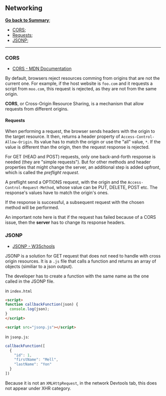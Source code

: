 ## Networking

[**Go back to Summary**](README.md#summary);

- [CORS](#cors);
- [Requests](#requests);
- [JSONP](#jsonp);

---------

### CORS

- [CORS - MDN Documentation](https://developer.mozilla.org/en-US/docs/Web/HTTP/CORS)

By default, browsers reject resources comming from origins that are not the current one. For example, if the host website is `foo.com` and it requests a script from `moo.com`, this request is rejected, as they are not from the same origin.

**CORS**, or Cross-Origin Resource Sharing, is a mechanism that allow requests from different origins.

#### Requests
When performing a request, the browser sends headers with the origin to the target resource. It then, returns a header property of `Access-Control-Allow-Origin`. Its value has to match the origin or use the "all" value, `*`. If the value is different than the origin, then the request response is rejected.

For GET (HEAD and POST) requests, only one back-and-forth response is needed (they are "simple requests"). But for other methods and header properties that might change the server, an additional step is added upfront, which is called the _preflight request_.

A preflight send a OPTIONS request, with the origin and the `Access-Control-Request-Method`, whose value can be PUT, DELETE, POST etc. The response's values have to match the origin's ones.

If the response is successful, a subsequent request with the chosen method will be performed.

An important note here is that if the request has failed because of a CORS issue, then the **server** has to change its response headers.

### JSONP

- [JSONP - W3Schools](https://www.w3schools.com/js/js_json_jsonp.asp)

JSONP is a solution for GET request that does not need to handle with cross origin resources. It is a `.js` file that calls a function and returns an array of objects (similiar to a json output).

The developer has to create a function with the same name as the one called in the JSONP file.

in `index.html`
```html
<script>
function callbackFunction(json) {
  console.log(json);
}
</script>

<script src="jsonp.js"></script>
```

in `jsonp.js`:
```javascript
callbackFunction([
  {
    "id": 1,
    "firstName": "Mell",
    "lastName": "Yon"
  }
])
```

Because it is not an `XMLHttpRequest`, in the network Devtools tab, this does not appear under XHR category.
